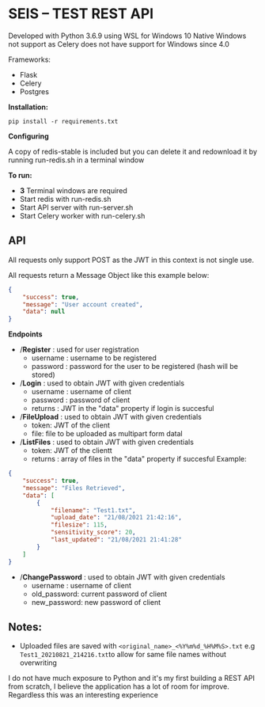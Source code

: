 <h1>SEIS – TEST REST API</h1>

Developed with Python 3.6.9 using WSL for Windows 10
Native Windows not support as Celery does not have support for Windows since 4.0

Frameworks:
* Flask
* Celery
* Postgres

**Installation:**

```shell
pip install -r requirements.txt
```

**Configuring**


A copy of redis-stable is included but you can delete it and redownload it by running run-redis.sh in a terminal window

**To  run:**

 - **3** Terminal windows are required
 - Start redis with run-redis.sh
 - Start API server with run-server.sh
 - Start Celery worker with run-celery.sh

<h2>API</h2>

All requests only support POST as the JWT in this context is not single use.

All requests return a Message Object like this example below:
```json
{
    "success": true,
    "message": "User account created",
    "data": null
}
```

**Endpoints**
 * /**Register** : used for user registration
	 * username : username to be registered
	 * password : password for the user to be registered (hash will be stored)
* /**Login** : used to obtain JWT with given credentials
	 * username : username of client
	 * password : password of client
	 * returns : JWT in the "data" property if login is succesful
* /**FileUpload** : used to obtain JWT with given credentials
	 * token: JWT of the client
	 * file: file to be uploaded as multipart form datal
* /**ListFiles** : used to obtain JWT with given credentials
	 * token: JWT of the clientt
	 * returns : array of files in the "data" property if succesful
Example:
```json
{
    "success": true,
    "message": "Files Retrieved",
    "data": [
        {
            "filename": "Test1.txt",
            "upload_date": "21/08/2021 21:42:16",
            "filesize": 115,
            "sensitivity_score": 20,
            "last_updated": "21/08/2021 21:41:28"
        }
    ]
}
```
* /**ChangePassword** : used to obtain JWT with given credentials
	 * username : username of client
	 * old_password: current password of client
	 * new_password: new password of client


<h2>Notes: </h2>

* Uploaded files are saved with ```<original_name>_<%Y%m%d_%H%M%S>.txt``` e.g ``` Test1_20210821_214216.txt```to allow for same file names without overwriting


I do not have much exposure to Python and it's my first building a REST API from scratch, I believe the application has a lot of room for improve. Regardless this was an interesting experience
